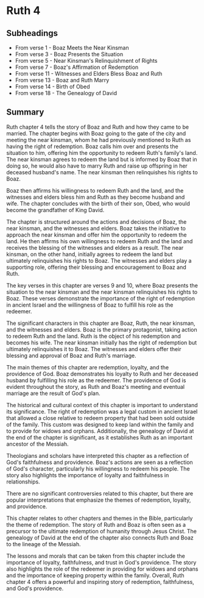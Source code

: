 # Ruth 4

## Subheadings

* From verse 1 - Boaz Meets the Near Kinsman
* From verse 3 - Boaz Presents the Situation
* From verse 5 - Near Kinsman's Relinquishment of Rights
* From verse 7 - Boaz's Affirmation of Redemption
* From verse 11 - Witnesses and Elders Bless Boaz and Ruth
* From verse 13 - Boaz and Ruth Marry
* From verse 14 - Birth of Obed
* From verse 18 - The Genealogy of David

## Summary

Ruth chapter 4 tells the story of Boaz and Ruth and how they came to be married. The chapter begins with Boaz going to the gate of the city and meeting the near kinsman, whom he had previously mentioned to Ruth as having the right of redemption. Boaz calls him over and presents the situation to him, offering him the opportunity to redeem Ruth's family's land. The near kinsman agrees to redeem the land but is informed by Boaz that in doing so, he would also have to marry Ruth and raise up offspring in her deceased husband's name. The near kinsman then relinquishes his rights to Boaz.

Boaz then affirms his willingness to redeem Ruth and the land, and the witnesses and elders bless him and Ruth as they become husband and wife. The chapter concludes with the birth of their son, Obed, who would become the grandfather of King David.

The chapter is structured around the actions and decisions of Boaz, the near kinsman, and the witnesses and elders. Boaz takes the initiative to approach the near kinsman and offer him the opportunity to redeem the land. He then affirms his own willingness to redeem Ruth and the land and receives the blessing of the witnesses and elders as a result. The near kinsman, on the other hand, initially agrees to redeem the land but ultimately relinquishes his rights to Boaz. The witnesses and elders play a supporting role, offering their blessing and encouragement to Boaz and Ruth.

The key verses in this chapter are verses 9 and 10, where Boaz presents the situation to the near kinsman and the near kinsman relinquishes his rights to Boaz. These verses demonstrate the importance of the right of redemption in ancient Israel and the willingness of Boaz to fulfill his role as the redeemer.

The significant characters in this chapter are Boaz, Ruth, the near kinsman, and the witnesses and elders. Boaz is the primary protagonist, taking action to redeem Ruth and the land. Ruth is the object of his redemption and becomes his wife. The near kinsman initially has the right of redemption but ultimately relinquishes it to Boaz. The witnesses and elders offer their blessing and approval of Boaz and Ruth's marriage.

The main themes of this chapter are redemption, loyalty, and the providence of God. Boaz demonstrates his loyalty to Ruth and her deceased husband by fulfilling his role as the redeemer. The providence of God is evident throughout the story, as Ruth and Boaz's meeting and eventual marriage are the result of God's plan.

The historical and cultural context of this chapter is important to understand its significance. The right of redemption was a legal custom in ancient Israel that allowed a close relative to redeem property that had been sold outside of the family. This custom was designed to keep land within the family and to provide for widows and orphans. Additionally, the genealogy of David at the end of the chapter is significant, as it establishes Ruth as an important ancestor of the Messiah.

Theologians and scholars have interpreted this chapter as a reflection of God's faithfulness and providence. Boaz's actions are seen as a reflection of God's character, particularly his willingness to redeem his people. The story also highlights the importance of loyalty and faithfulness in relationships.

There are no significant controversies related to this chapter, but there are popular interpretations that emphasize the themes of redemption, loyalty, and providence.

This chapter relates to other chapters and themes in the Bible, particularly the theme of redemption. The story of Ruth and Boaz is often seen as a precursor to the ultimate redemption of humanity through Jesus Christ. The genealogy of David at the end of the chapter also connects Ruth and Boaz to the lineage of the Messiah.

The lessons and morals that can be taken from this chapter include the importance of loyalty, faithfulness, and trust in God's providence. The story also highlights the role of the redeemer in providing for widows and orphans and the importance of keeping property within the family. Overall, Ruth chapter 4 offers a powerful and inspiring story of redemption, faithfulness, and God's providence.